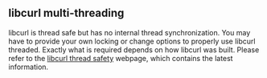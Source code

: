 ## libcurl multi-threading

libcurl is thread safe but has no internal thread synchronization. You may have
to provide your own locking or change options to properly use libcurl threaded.
Exactly what is required depends on how libcurl was built. Please refer to the
[libcurl thread safety](https://curl.haxx.se/libcurl/c/threadsafe.html)
webpage, which contains the latest information.
